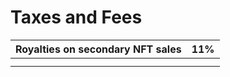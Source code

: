 # Taxes and Fees

| Royalties on secondary NFT sales | 11% |
| -------------------------------- | --- |
|                                  |     |
|                                  |     |
